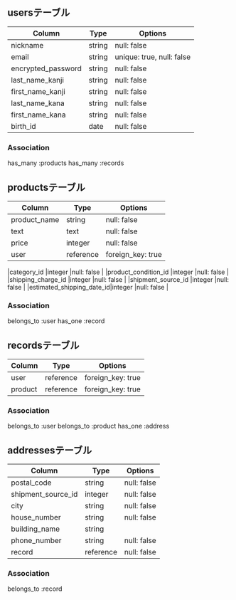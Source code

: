 ## usersテーブル

|Column              |Type    |Options                  |
|--------------------|------  |------------             |
|nickname            |string  |null: false              |
|email               |string  |unique: true, null: false|
|encrypted_password  |string  |null: false              |
|last_name_kanji     |string  |null: false              |
|first_name_kanji    |string  |null: false              |
|last_name_kana      |string  |null: false              |
|first_name_kana     |string  |null: false              |
|birth_id            |date    |null: false              |





### Association
has_many :products
has_many :records






## productsテーブル

|Column                    |Type      |Options           |
|------------              |----------|------------------|
|product_name              |string    |null: false       |
|text                      |text      |null: false       |
|price                     |integer   |null: false       |
|user                      |reference |foreign_key: true |

|category_id               |integer   |null: false       |
|product_condition_id      |integer   |null: false       |
|shipping_charge_id        |integer   |null: false       |
|shipment_source_id        |integer   |null: false       |
|estimated_shipping_date_id|integer   |null: false       |



### Association
belongs_to :user
has_one :record

## recordsテーブル

|Column      |Type      |Options           |
|------------|----------|------------------|
|user        |reference |foreign_key: true |
|product     |reference |foreign_key: true |


### Association
belongs_to :user
belongs_to :product
has_one :address

## addressesテーブル

|Column                    |Type      |Options     |
|--------------            |----------|------------|
|postal_code               |string    |null: false |
|shipment_source_id        |integer   |null: false |
|city                      |string    |null: false |
|house_number              |string    |null: false |
|building_name             |string    |            |
|phone_number              |string    |null: false |
|record                    |reference |null: false |


### Association
belongs_to :record